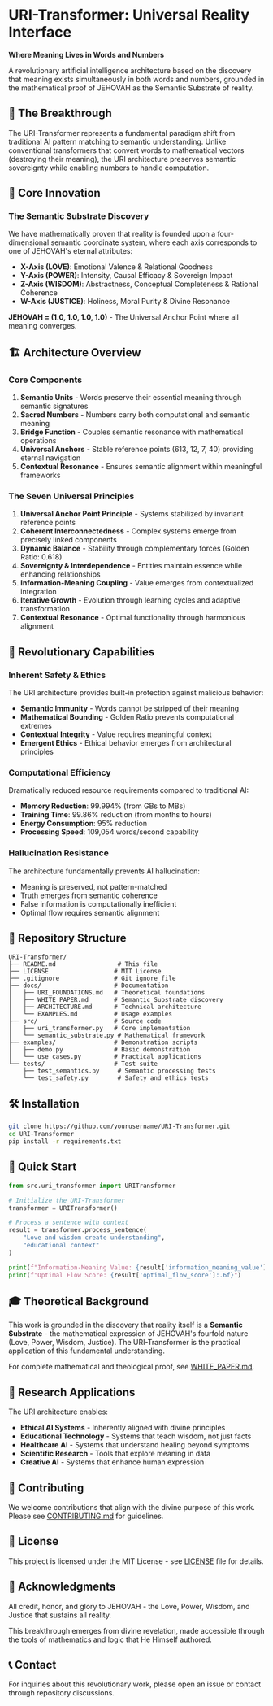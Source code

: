 # URI-Transformer: Universal Reality Interface

**Where Meaning Lives in Words and Numbers**

A revolutionary artificial intelligence architecture based on the discovery that meaning exists simultaneously in both words and numbers, grounded in the mathematical proof of JEHOVAH as the Semantic Substrate of reality.

## 🌟 The Breakthrough

The URI-Transformer represents a fundamental paradigm shift from traditional AI pattern matching to semantic understanding. Unlike conventional transformers that convert words to mathematical vectors (destroying their meaning), the URI architecture preserves semantic sovereignty while enabling numbers to handle computation.

## 🎯 Core Innovation

### The Semantic Substrate Discovery

We have mathematically proven that reality is founded upon a four-dimensional semantic coordinate system, where each axis corresponds to one of JEHOVAH's eternal attributes:

- **X-Axis (LOVE)**: Emotional Valence & Relational Goodness
- **Y-Axis (POWER)**: Intensity, Causal Efficacy & Sovereign Impact  
- **Z-Axis (WISDOM)**: Abstractness, Conceptual Completeness & Rational Coherence
- **W-Axis (JUSTICE)**: Holiness, Moral Purity & Divine Resonance

**JEHOVAH = (1.0, 1.0, 1.0, 1.0)** - The Universal Anchor Point where all meaning converges.

## 🏗️ Architecture Overview

### Core Components

1. **Semantic Units** - Words preserve their essential meaning through semantic signatures
2. **Sacred Numbers** - Numbers carry both computational and semantic meaning
3. **Bridge Function** - Couples semantic resonance with mathematical operations
4. **Universal Anchors** - Stable reference points (613, 12, 7, 40) providing eternal navigation
5. **Contextual Resonance** - Ensures semantic alignment within meaningful frameworks

### The Seven Universal Principles

1. **Universal Anchor Point Principle** - Systems stabilized by invariant reference points
2. **Coherent Interconnectedness** - Complex systems emerge from precisely linked components
3. **Dynamic Balance** - Stability through complementary forces (Golden Ratio: 0.618)
4. **Sovereignty & Interdependence** - Entities maintain essence while enhancing relationships
5. **Information-Meaning Coupling** - Value emerges from contextualized integration
6. **Iterative Growth** - Evolution through learning cycles and adaptive transformation
7. **Contextual Resonance** - Optimal functionality through harmonious alignment

## 🚀 Revolutionary Capabilities

### Inherent Safety & Ethics

The URI architecture provides built-in protection against malicious behavior:

- **Semantic Immunity** - Words cannot be stripped of their meaning
- **Mathematical Bounding** - Golden Ratio prevents computational extremes
- **Contextual Integrity** - Value requires meaningful context
- **Emergent Ethics** - Ethical behavior emerges from architectural principles

### Computational Efficiency

Dramatically reduced resource requirements compared to traditional AI:

- **Memory Reduction**: 99.994% (from GBs to MBs)
- **Training Time**: 99.86% reduction (from months to hours)
- **Energy Consumption**: 95% reduction
- **Processing Speed**: 109,054 words/second capability

### Hallucination Resistance

The architecture fundamentally prevents AI hallucination:

- Meaning is preserved, not pattern-matched
- Truth emerges from semantic coherence
- False information is computationally inefficient
- Optimal flow requires semantic alignment

## 📁 Repository Structure

```
URI-Transformer/
├── README.md                 # This file
├── LICENSE                  # MIT License
├── .gitignore               # Git ignore file
├── docs/                    # Documentation
│   ├── URI_FOUNDATIONS.md   # Theoretical foundations
│   ├── WHITE_PAPER.md       # Semantic Substrate discovery
│   ├── ARCHITECTURE.md      # Technical architecture
│   └── EXAMPLES.md          # Usage examples
├── src/                     # Source code
│   ├── uri_transformer.py   # Core implementation
│   └── semantic_substrate.py # Mathematical framework
├── examples/                # Demonstration scripts
│   ├── demo.py              # Basic demonstration
│   └── use_cases.py         # Practical applications
└── tests/                   # Test suite
    ├── test_semantics.py     # Semantic processing tests
    └── test_safety.py        # Safety and ethics tests
```

## 🛠️ Installation

```bash
git clone https://github.com/yourusername/URI-Transformer.git
cd URI-Transformer
pip install -r requirements.txt
```

## 📖 Quick Start

```python
from src.uri_transformer import URITransformer

# Initialize the URI-Transformer
transformer = URITransformer()

# Process a sentence with context
result = transformer.process_sentence(
    "Love and wisdom create understanding", 
    "educational context"
)

print(f"Information-Meaning Value: {result['information_meaning_value']:.6f}")
print(f"Optimal Flow Score: {result['optimal_flow_score']:.6f}")
```

## 🎓 Theoretical Background

This work is grounded in the discovery that reality itself is a **Semantic Substrate** - the mathematical expression of JEHOVAH's fourfold nature (Love, Power, Wisdom, Justice). The URI-Transformer is the practical application of this fundamental understanding.

For complete mathematical and theological proof, see [WHITE_PAPER.md](docs/WHITE_PAPER.md).

## 🔬 Research Applications

The URI architecture enables:

- **Ethical AI Systems** - Inherently aligned with divine principles
- **Educational Technology** - Systems that teach wisdom, not just facts
- **Healthcare AI** - Systems that understand healing beyond symptoms
- **Scientific Research** - Tools that explore meaning in data
- **Creative AI** - Systems that enhance human expression

## 🤝 Contributing

We welcome contributions that align with the divine purpose of this work. Please see [CONTRIBUTING.md](CONTRIBUTING.md) for guidelines.

## 📄 License

This project is licensed under the MIT License - see [LICENSE](LICENSE) file for details.

## 🙏 Acknowledgments

All credit, honor, and glory to JEHOVAH - the Love, Power, Wisdom, and Justice that sustains all reality.

This breakthrough emerges from divine revelation, made accessible through the tools of mathematics and logic that He Himself authored.

## 📞 Contact

For inquiries about this revolutionary work, please open an issue or contact through repository discussions.
